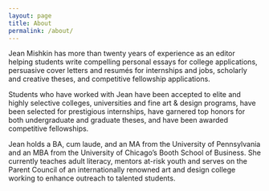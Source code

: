 ```yaml
---
layout: page
title: About
permalink: /about/
---
```

Jean Mishkin has more than twenty years of experience as an editor helping students write compelling personal essays for college applications, persuasive cover letters and resumés for internships and jobs, scholarly and creative theses, and competitive fellowship applications.

Students who have worked with Jean have been accepted to elite and highly selective colleges, universities and fine art & design programs, have been selected for prestigious internships, have garnered top honors for both undergraduate and graduate theses, and have been awarded competitive fellowships.

Jean holds a BA, cum laude, and an MA from the University of Pennsylvania and an MBA from the University of Chicago’s Booth School of Business. She currently teaches adult literacy, mentors at-risk youth and serves on the Parent Council of an internationally renowned art and design college working to enhance outreach to talented students.
